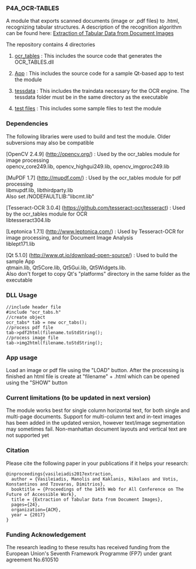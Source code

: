 ### P4A_OCR-TABLES

A module that exports scanned documents (image or .pdf files) to .html, recognizing tabular structures. A description of the recognition algorithm can be found here: [Extraction of Tabular Data from Document Images](https://doi.org/10.1145/3058555.3058581)

The repository contains 4 directories

1) [ocr_tables](https://github.com/P4ALLcerthiti/P4ALL_OCR-TABLES/tree/master/ocr_tables) : This includes the source code that generates the OCR_TABLES.dll

2) [App](https://github.com/P4ALLcerthiti/P4ALL_OCR-TABLES/tree/master/App) : This includes the source code for a sample Qt-based app to test the module

3) [tessdata](https://github.com/P4ALLcerthiti/P4ALL_OCR-TABLES/tree/master/tessdata) : This includes the traindata necessary for the OCR engine. The tessdata folder must be in the same directory as the executable

4) [test files](https://github.com/P4ALLcerthiti/P4ALL_OCR-TABLES/tree/master/test%20files) : This includes some sample files to test the module


### Dependencies

The following libraries were used to build and test the module. Older subversions may also be compatible

[OpenCV 2.4.9] (http://opencv.org/) : Used by the ocr_tables module for image processing  
opencv_core249.lib, opencv_highgui249.lib, opencv_imgproc249.lib

[MuPDF 1.7] (http://mupdf.com/) : Used by the ocr_tables module for pdf processing  
libmupdf.lib, libthirdparty.lib  
Also set /NODEFAULTLIB:"libcmt.lib"

[Tesseract-OCR 3.0.4] (https://github.com/tesseract-ocr/tesseract) : Used by the ocr_tables module for OCR  
libtesseract304.lib

[Leptonica 1.7.1] (http://www.leptonica.com/) : Used by Tesseract-OCR for image processing, and for Document Image Analysis  
liblept171.lib

[Qt 5.1.0] (http://www.qt.io/download-open-source/) : Used to build the sample App  
qtmain.lib, Qt5Core.lib, Qt5Gui.lib, Qt5Widgets.lib.   
Also don't forget to copy Qt's "platforms" directory in the same folder as the executable

### DLL Usage

```
//include header file
#include "ocr_tabs.h"
//create object  
ocr_tabs* tab = new ocr_tabs();
//process pdf file
tab->pdf2html(filename.toStdString();
//process image file
tab->img2html(filename.toStdString();
```

### App usage

Load an image or pdf file using the "LOAD" button. After the processing is finished an html file is create at "filename" + .html which can be opened using the "SHOW" button

### Current limitations (to be updated in next version)

The module works best for single column horizontal text, for both single and multi-page documents.
Support for multi-column text and in-text images has been added in the updated version, however text/image segmentation may sometimes fail.
Non-manhattan document layouts and vertical text are not supported yet

### Citation
Please cite the following paper in your publications if it helps your research:

    @inproceedings{vasileiadis2017extraction,
      author = {Vasileiadis, Manolis and Kaklanis, Nikolaos and Votis, Konstantinos and Tzovaras, Dimitrios},
      booktitle = {Proceedings of the 14th Web for All Conference on The Future of Accessible Work},
      title = {Extraction of Tabular Data from Document Images},
      pages={24},
      organization={ACM},
      year = {2017}
    }  

### Funding Acknowledgement

The research leading to these results has received funding from the European
Union's Seventh Framework Programme (FP7) under grant agreement No.610510
